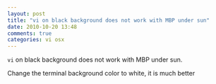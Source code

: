 ```yaml
---
layout: post
title: "vi on black background does not work with MBP under sun"
date: 2010-10-20 13:48
comments: true
categories: vi osx
---
```


``vi`` on black background does not work with MBP under sun.


Change the terminal background color to white, it is much better

